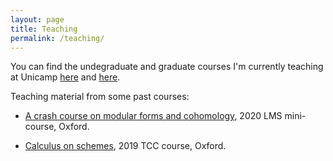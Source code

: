 ```yaml
---
layout: page
title: Teaching
permalink: /teaching/
---
```


<!--- - [Introdução à topologia algébrica](/teaching/topalg), 2023s2, IMECC-Unicamp, Campinas. --->

You can find the undegraduate and graduate courses I'm currently teaching at Unicamp <a href="https://www.ime.unicamp.br/graduacao/disciplinas/turmas-horarios" target="_blank">here</a> and <a href="https://www.ime.unicamp.br/pos-graduacao/matematica/horario-disciplinas" target="_blank">here</a>.


Teaching material from some past courses:

<!--- - [Diferenciais em anéis comutativos](/teaching/icmc/), Verão 2023, ICMC-USP, São Carlos.

- [Introduction to Hodge Theory](https://nilsmatthes.github.io/Hodge21.html) (with Nils Matthes), Trinity term 2021, Oxford. --->

- [A crash course on modular forms and cohomology](/teaching/crash-course/), 2020 LMS mini-course, Oxford.

- [Calculus on schemes](/teaching/calculus/), 2019 TCC course, Oxford.


